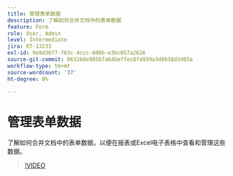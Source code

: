 ```yaml
---
title: 管理表单数据
description: 了解如何合并文档中的表单数据
feature: Form
role: User, Admin
level: Intermediate
jira: KT-13233
exl-id: 9e9d3077-763c-4ccc-806b-e3bc057a2626
source-git-commit: 063268e985b7a64beffec8fa939a3d8b38d3d03a
workflow-type: tm+mt
source-wordcount: '37'
ht-degree: 0%

---
```


# 管理表单数据

了解如何合并文档中的表单数据，以便在报表或Excel电子表格中查看和管理这些数据。

>[!VIDEO](https://video.tv.adobe.com/v/3419330?quality=12&learn=on&hidetitle=true)
